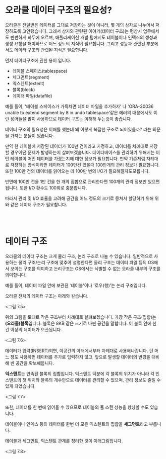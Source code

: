 # 오라클 데이터 구조의 필요성?

오라클은 전달받은 데이터를 그대로 저장하는 것이 아니라, 몇 개의 상자로 나누어서 저장하도록 고안됐습니다. 그래서 상자와 관련된 이야기(데이터 구조)는 평상시 업무에서도 빈번하게 화두에 오르며, 애플리케이션 개발 팀에서도 테이블이나 인덱스의 생성과 생성 요청을 해야하므로 어느 정도의 지식이 필요합니다. 그리고 성능과 관련된 부분에서도 데이터 구조와 관련된 지식은 필요합니다.

먼저 데이터구조에 관한 용어 입니다.

- 테이블 스페이스(tablespace)
- 세그먼트(segment)
- 익스텐트(extent)
- 블록(block)
- 데이터 파일(datafile)

예를 들어, '테이블 스페이스가 가득차면 데이터 파일을 추가하자' 나 'ORA-30036 unable to extend segment by 8 in undo tablespace'같은 에러의 대응에서도 이런 용어들을 많이 사용하므로 데이터 구조는 이해해 두는것이 좋습니다.

데이터 구조의 필요성은 이해를 했는데 왜 이렇게 복잡한 구조로 되어있을까? 라는 의문을 가지는 분들이 있습니다.

만약 한 테이블에 저장된 데이터가 100만 건이라고 가정하고, 데이터를 차례대로 저장할 경우어떤 문제가 발생하는지 살펴보겠습니다. 데이터베이스를 관리하기 위해서는 어떤 테이블이 어떤 데이터를 가졌는지에 대한 정보가 필요합니다. 만약 기존처럼 차례대로 저장하는 방식이라면 데이터가 100만건 있을때 100만개의 관리 정보가 필요합니다. 또한 100만 건의 데이터를 읽어오는 데 100만 번의 I/O가 필요해질지도모릅니다.

반면에 100만 건을 1만 건을 한 개의 집합으로 관리한다면 100개의 관리 정보만 있으면 됩니다. 또한 I/O 홧수도 100회로 충분합니다. 

따라서 관리 및 I/O 효율을 고려해 공간을 어느 정도의 크기로 뭉쳐서 할당하기 위해 위와 같은 데이터 구조가 필요합니다.

<br><br>

# 데이터 구조

오라클의 데이터 구조는 크게 물리 구조, 논리 구조로 나눌 수 있습니다. 일반적으로 사용하는 물리 구조/논리 구조에 맞추어 설명한다면 물리 구조는 데이터 파일 등의 OS에서 보이는 구조를 의미하고 논리구조는 OS에서는 식별할 수 없는 오라클 내부의 구조를 의미합니다.

예를 들어, 데이터 파일 안에 보관된 '테이블'이나 '로우(행)'는 논리 구조입니다.

오라클 전처의 데이터 구조는 아래와 같습니다.

<그림 7.5>

위의 그림을 토대로 작은 구조부터 차례대로 살펴보겠습니다. 가장 작은 구조(집합)는 **(오라클)블록**입니다. 블록은 8KB 같은 크기로 나뉜 공간을 말합니다. 이 블록 안에 한 건 이상의 데이터가 보관됩니다. 

<그림 7.6>

데이터가 입력(INSERT)되면, 이공간의 아래에서부터 차례대로 사용해나갑니다. 단 어느 정도 사용하면 데이터를 추가로 입력하지 않고, 앞으로 발생할 데이터의 변경을 대비해 빈 공간을 확보해둡니다.

**익스텐트**는 연속된 블록의 집합입니다. 익스텐트 덕분에 각 블록의 위치가 아니라 각 인스텐트의 첫 위치와 블록의 개수만으로 데이터를 관리할 수 있으며, 관리 정보도 줄일 수 있게 되었습니다.

<그림 7.7>

또한, 데이터를 한 번에 읽어올 수 있으므로 테이블의 풀 스캔 성능을 향상할 수도 있습니다.

테이블이나 인덱스 등의 데이터를 한번 더 모은 익스텐트의 집합을 **세그먼트**라고 부릅니다.

테이블과 세그먼트, 익스텐트 관계를 정리한 것이 아래그림입니다.

<그림 7.8>